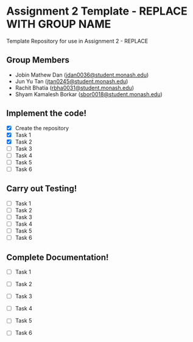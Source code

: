 # Assignment 2 Template - REPLACE WITH GROUP NAME

Template Repository for use in Assignment 2 - REPLACE

## Group Members

- Jobin Mathew Dan (jdan0036@student.monash.edu)
- Jun Yu Tan (jtan0245@student.monash.edu)
- Rachit Bhatia (rbha0031@student.monash.edu)
- Shyam Kamalesh Borkar (sbor0018@student.monash.edu)

## Implement the code!

- [x] Create the repository
- [x] Task 1
- [x] Task 2
- [ ] Task 3
- [ ] Task 4
- [ ] Task 5
- [ ] Task 6

## Carry out Testing!
- [ ] Task 1
- [ ] Task 2
- [ ] Task 3
- [ ] Task 4
- [ ] Task 5
- [ ] Task 6

## Complete Documentation!
- [ ] Task 1
- [ ] Task 2
- [ ] Task 3
- [ ] Task 4
- [ ] Task 5
- [ ] Task 6


